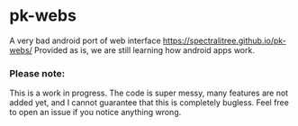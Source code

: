 # pk-webs
A very bad android port of web interface https://spectralitree.github.io/pk-webs/
Provided as is, we are still learning how android apps work.


### Please note:
This is a work in progress. The code is super messy, many features are not added yet, and I cannot guarantee that this is completely bugless. Feel free to open an issue if you notice anything wrong.

